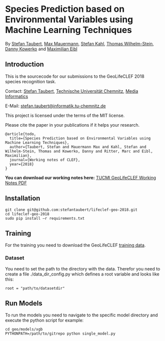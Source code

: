 # Species Prediction based on Environmental Variables using Machine Learning Techniques
By [Stefan Taubert](https://stefantaubert.com/), [Max Mauermann](https://www.tu-chemnitz.de/informatik/HomePages/Medieninformatik/team.php.en), [Stefan Kahl](http://medien.informatik.tu-chemnitz.de/skahl/about/), [Thomas Wilhelm-Stein](https://www.tu-chemnitz.de/informatik/HomePages/Medieninformatik/team.php.en), [Danny Kowerko](https://www.tu-chemnitz.de/informatik/mc/staff.php.en) and [Maximilian Eibl](https://www.tu-chemnitz.de/informatik/HomePages/Medieninformatik/team.php.en)


## Introduction
This is the sourcecode for our submissions to the GeoLifeCLEF 2018 species recognition task.

Contact:  [Stefan Taubert](https://stefantaubert.com/), [Technische Universität Chemnitz](https://www.tu-chemnitz.de/index.html.en), [Media Informatics](https://www.tu-chemnitz.de/informatik/Medieninformatik/index.php.en)

E-Mail: stefan.taubert@informatik.tu-chemnitz.de

This project is licensed under the terms of the MIT license.

Please cite the paper in your publications if it helps your research.

```
@article{todo,
  title={Species Prediction based on Environmental Variables using Machine Learning Techniques},
  author={Taubert, Stefan and Mauermann Max and Kahl, Stefan and Wilhelm-Stein, Thomas and Kowerko, Danny and Ritter, Marc and Eibl, Maximilian},
  journal={Working notes of CLEF},
  year={2018}
}
```
<b>You can download our working notes here:</b> [TUCMI GeoLifeCLEF Working Notes PDF](todo)

## Installation

```
git clone git@github.com:stefantaubert/lifeclef-geo-2018.git
cd lifeclef-geo-2018
sudo pip install –r requirements.txt
```

## Training
For the training you need to download the GeoLifeCLEF [training data](http://otmedia.lirmm.fr/LifeCLEF/GeoLifeCLEF2018/).

### Dataset
You need to set the path to the directory with the data. 
Therefor you need to create a file ./data_dir_config.py which defines a root variable and looks like this:

```
root = "path/to/datasetdir"
```

## Run Models
To run the models you need to navigate to the specific model directory and execute the python script for example:

```
cd geo/models/xgb
PYTHONPATH=/path/to/gitrepo python single_model.py
```
